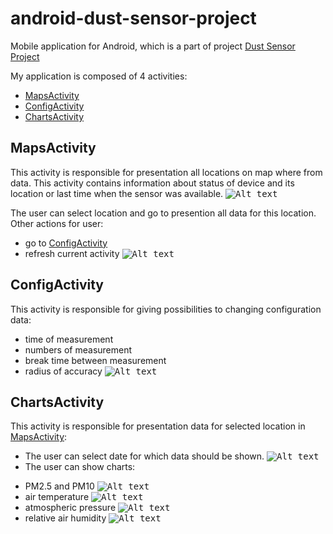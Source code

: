 # android-dust-sensor-project
Mobile application for Android, which is a part of project [Dust Sensor Project](https://github.com/TomWaks/dust-sensor-project)

My application is composed of 4 activities: 
* [MapsActivity](#maps-activity)
* [ConfigActivity](#config-activity)
* [ChartsActivity](#charts-activity)

## MapsActivity 
This activity is responsible for presentation all locations on map where from data.
This activity contains information about status of device and its location or last time when the sensor was available.
<kbd>![Alt text](images/maps_activity.png)</kbd>

The user can select location and go to presention all data for this location.
Other actions for user:
- go to [ConfigActivity](#config-activity)
- refresh current activity
<kbd>![Alt text](images/maps_activity_menu.png)</kbd>


## ConfigActivity 
This activity is responsible for giving possibilities to changing configuration data:
* time of measurement
* numbers of measurement
* break time between measurement
* radius of accuracy
<kbd>![Alt text](images/config_activity.png)</kbd>


## ChartsActivity 
This activity is responsible for presentation data for selected location in [MapsActivity](#maps-activity):
* The user can select date for which data should be shown.
<kbd>![Alt text](images/charts_activity_calendar.png)</kbd>
* The user can show charts:
- PM2.5 and PM10
<kbd>![Alt text](images/charts_activity_pm.png)</kbd>
- air temperature
<kbd>![Alt text](images/charts_activity_temperature.png)</kbd>
- atmospheric pressure
<kbd>![Alt text](images/charts_activity_pressure.png)</kbd>
- relative air humidity
<kbd>![Alt text](images/charts_activity_humidity.png)</kbd>
